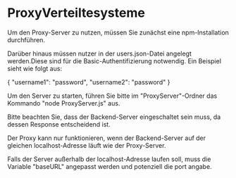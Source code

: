 # ProxyVerteiltesysteme
Um den Proxy-Server zu nutzen, müssen Sie zunächst eine npm-Installation durchführen. 

Darüber hinaus müssen nutzer in der users.json-Datei angelegt werden.Diese sind für die Basic-Authentifizierung notwendig. Ein Beispiel sieht wie folgt aus:

{
  "username1": "password",
  "username2": "password"
}

Um den Server zu starten, führen Sie bitte im "ProxyServer"-Ordner das Kommando "node ProxyServer.js" aus. 

Bitte beachten Sie, dass der Backend-Server eingeschaltet sein muss, da dessen Response entscheidend ist. 

Der Proxy kann nur funktionieren, wenn der Backend-Server auf der gleichen localhost-Adresse läuft wie der Proxy-Server.

Falls der Server außerhalb der localhost-Adresse laufen soll, muss die Variable "baseURL" angepasst werden und potenziell die port angabe.
